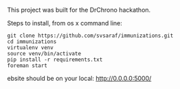 This project was built for the DrChrono hackathon.

Steps to install, from os x command line:

    git clone https://github.com/svsaraf/immunizations.git
    cd immunizations
    virtualenv venv
    source venv/bin/activate
    pip install -r requirements.txt
    foreman start
    
ebsite should be on your local: http://0.0.0.0:5000/    
